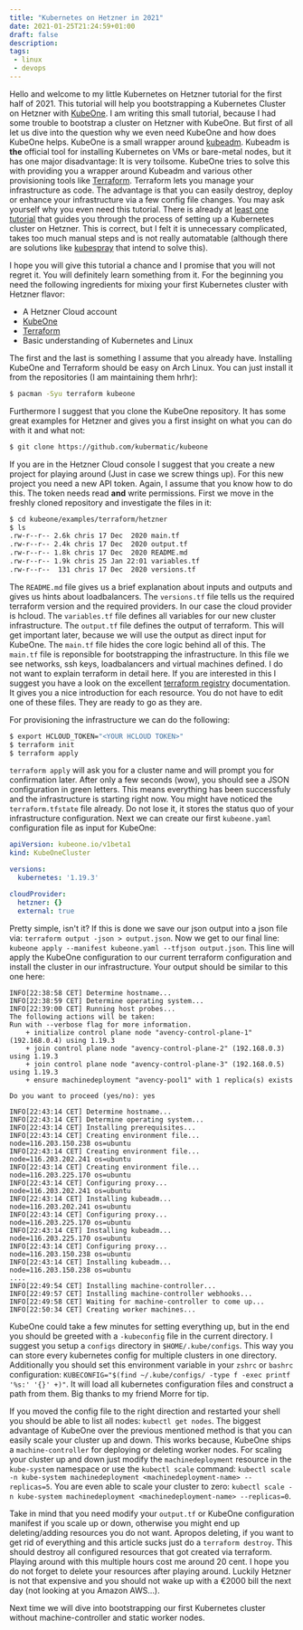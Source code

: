 ```yaml
---
title: "Kubernetes on Hetzner in 2021"
date: 2021-01-25T21:24:59+01:00
draft: false
description:
tags:
 - linux
 - devops
---
```


Hello and welcome to my little Kubernetes on Hetzner tutorial for the first half of 2021.
This tutorial will help you bootstrapping a Kubernetes Cluster on Hetzner with [KubeOne](https://github.com/kubermatic/kubeone).
I am writing this small tutorial, because I had some trouble to bootstrap a cluster on Hetzner with KubeOne.
But first of all let us dive into the question why we even need KubeOne and how does KubeOne helps.
KubeOne is a small wrapper around [kubeadm](https://kubernetes.io/docs/setup/production-environment/tools/kubeadm/create-cluster-kubeadm/).
Kubeadm is **the** official tool for installing Kubernetes on VMs or bare-metal nodes, but it has one major disadvantage: It is very toilsome.
KubeOne tries to solve this with providing you a wrapper around Kubeadm and various other provisioning tools like [Terraform](https://www.terraform.io/).
Terraform lets you manage your infrastructure as code. The advantage is that you can easily destroy, deploy or enhance your infrastructure
via a few config file changes. You may ask yourself why you even need this tutorial. There is already at [least one tutorial](https://community.hetzner.com/tutorials/install-kubernetes-cluster) that guides you through the process of setting up a Kubernetes cluster on Hetzner. This is correct, but I felt it is unnecessary complicated,
takes too much manual steps and is not really automatable (although there are solutions like [kubespray](https://github.com/kubernetes-sigs/kubespray) that intend to solve this).

I hope you will give this tutorial a chance and I promise that you will not regret it. You will definitely learn something from it.
For the beginning you need the following ingredients for mixing your first Kubernetes cluster with Hetzner flavor:

* A Hetzner Cloud account
* [KubeOne](https://github.com/kubermatic/kubeone)
* [Terraform](https://www.terraform.io/)
* Basic understanding of Kubernetes and Linux

The first and the last is something I assume that you already have. Installing KubeOne and Terraform should be easy on Arch Linux.
You can just install it from the repositories (I am maintaining them hrhr):

```bash
$ pacman -Syu terraform kubeone
```

Furthermore I suggest that you clone the KubeOne repository. It has some great examples for Hetzner and gives you a first insight on what you can do
with it and what not:

```bash
$ git clone https://github.com/kubermatic/kubeone
```

If you are in the Hetzner Cloud console I suggest that you create a new project for playing around (Just in case we screw things up).
For this new project you need a new API token. Again, I assume that you know how to do this. The token needs read **and** write permissions.
First we move in the freshly cloned repository and investigate the files in it:

```bash
$ cd kubeone/examples/terraform/hetzner
$ ls
.rw-r--r-- 2.6k chris 17 Dec  2020 main.tf
.rw-r--r-- 2.4k chris 17 Dec  2020 output.tf
.rw-r--r-- 1.8k chris 17 Dec  2020 README.md
.rw-r--r-- 1.9k chris 25 Jan 22:01 variables.tf
.rw-r--r--  131 chris 17 Dec  2020 versions.tf
```

The `README.md` file gives us a brief explanation about inputs and outputs and gives us hints about loadbalancers.
The `versions.tf` file tells us the required terraform version and the required providers. In our case the cloud provider is hcloud.
The `variables.tf` file defines all variables for our new cluster infrastructure.
The `output.tf` file defines the output of terraform. This will get important later, because we will use the output as direct input
for KubeOne. The `main.tf` file hides the core logic behind all of this. The `main.tf` file is reponsible for bootstrapping the infrastructure.
In this file we see networks, ssh keys, loadbalancers and virtual machines defined. I do not want to explain terraform in detail here.
If you are interested in this I suggest you have a look on the excellent [terraform registry](https://registry.terraform.io/providers/hetznercloud/hcloud/latest/docs) documentation. It gives you a nice introduction
for each resource. You do not have to edit one of these files. They are ready to go as they are.

For provisioning the infrastructure we can do the following:
```bash
$ export HCLOUD_TOKEN="<YOUR HCLOUD TOKEN>"
$ terraform init
$ terraform apply
```

`terraform apply` will ask you for a cluster name and will prompt you for confirmation later. After only a few seconds (wow),
you should see a JSON configuration in green letters. This means everything has been successfuly and the infrastructure is
starting right now. You might have noticed the `terraform.tfstate` file already.
Do not lose it, it stores the status quo of your infrastructure configuration. Next we can create our first `kubeone.yaml` configuration
file as input for KubeOne:

```yaml
apiVersion: kubeone.io/v1beta1
kind: KubeOneCluster

versions:
  kubernetes: '1.19.3'

cloudProvider:
  hetzner: {}
  external: true
```

Pretty simple, isn't it? If this is done we save our json output into a json file via: `terraform output -json > output.json`.
Now we get to our final line: `kubeone apply --manifest kubeone.yaml --tfjson output.json`. This line will apply the 
KubeOne configuration to our current terraform configuration and install the cluster in our infrastructure.
Your output should be similar to this one here:
```log
INFO[22:38:58 CET] Determine hostname...
INFO[22:38:59 CET] Determine operating system...
INFO[22:39:00 CET] Running host probes...
The following actions will be taken:
Run with --verbose flag for more information.
	+ initialize control plane node "avency-control-plane-1" (192.168.0.4) using 1.19.3
	+ join control plane node "avency-control-plane-2" (192.168.0.3) using 1.19.3
	+ join control plane node "avency-control-plane-3" (192.168.0.5) using 1.19.3
	+ ensure machinedeployment "avency-pool1" with 1 replica(s) exists

Do you want to proceed (yes/no): yes

INFO[22:43:14 CET] Determine hostname...
INFO[22:43:14 CET] Determine operating system...
INFO[22:43:14 CET] Installing prerequisites...
INFO[22:43:14 CET] Creating environment file...                  node=116.203.150.238 os=ubuntu
INFO[22:43:14 CET] Creating environment file...                  node=116.203.202.241 os=ubuntu
INFO[22:43:14 CET] Creating environment file...                  node=116.203.225.170 os=ubuntu
INFO[22:43:14 CET] Configuring proxy...                          node=116.203.202.241 os=ubuntu
INFO[22:43:14 CET] Installing kubeadm...                         node=116.203.202.241 os=ubuntu
INFO[22:43:14 CET] Configuring proxy...                          node=116.203.225.170 os=ubuntu
INFO[22:43:14 CET] Installing kubeadm...                         node=116.203.225.170 os=ubuntu
INFO[22:43:14 CET] Configuring proxy...                          node=116.203.150.238 os=ubuntu
INFO[22:43:14 CET] Installing kubeadm...                         node=116.203.150.238 os=ubuntu
....
INFO[22:49:54 CET] Installing machine-controller...
INFO[22:49:57 CET] Installing machine-controller webhooks...
INFO[22:49:58 CET] Waiting for machine-controller to come up...
INFO[22:50:34 CET] Creating worker machines...
```
KubeOne could take a few minutes for setting everything up, but in the end you should be greeted with a `-kubeconfig` file
in the current directory. I suggest you setup a `configs` directory in `$HOME/.kube/configs`. This way you can store
every kubernetes config for multiple clusters in one directory. Additionally you should set this environment variable
in your `zshrc` or `bashrc` configuration: `KUBECONFIG="$(find ~/.kube/configs/ -type f -exec printf '%s:' '{}' +)"`.
It will load all kubernetes configuration files and construct a path from them. Big thanks to my friend Morre for tip.

If you moved the config file to the right direction and restarted your shell you should be able to list all nodes: `kubectl get nodes`.
The biggest advantage of KubeOne over the previous mentioned method is that you can easily scale your cluster up and down.
This works because, KubeOne ships a `machine-controller` for deploying or deleting worker nodes.
For scaling your cluster up and down just modify the `machinedeployment` resource in the `kube-system` namespace or
use the `kubectl scale` command: `kubectl scale -n kube-system machinedeployment <machinedeployment-name> --replicas=5`.
You are even able to scale your cluster to zero: `kubectl scale -n kube-system machinedeployment <machinedeployment-name> --replicas=0`.

Take in mind that you need modify your `output.tf` or KubeOne configuration manifest if you scale up or down, otherwise you might end up
deleting/adding resources you do not want. Apropos deleting, if you want to get rid of everything and this article sucks just do a `terraform destroy`.
This should destroy all configured resources that got created via terraform. Playing around with this multiple hours cost me around 20 cent.
I hope you do not forget to delete your resources after playing around. Luckily Hetzner is not that expensive and you should not wake up with a €2000 bill
the next day (not looking at you Amazon AWS...).

Next time we will dive into bootstrapping our first Kubernetes cluster without machine-controller and static worker nodes.
